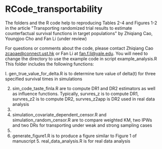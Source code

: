 # RCode_transportability
The folders and the R code help to reproducing Tables 2-4 and Figures 1-2  in the article "Transporting randomized trial results to estimate counterfactual survival functions in target populations" by Zhiqiang Cao, Youngjoo Cho and Fan Li (under review) 

For questions or comments about the code, please contact Zhiqiang Cao <zcaoae@connect.ust.hk> or Fan Li at <fan.f.li@yale.edu>. 
You will need to change the directory to use the example code in script example_analysis.R This folder includes the following functions:

I. gen_true_value_for_delta.R is to determine ture value of delta(t) for three specified survival times in simulations 

2. sim_code_taste_finla.R are to compute DR1 and DR2 estimators as well as influence functions. Typically, survres_z is to compute DR1, survres_z2 is to compute DR2, survres_z2app is DR2 used in real data analysis 
3. 
4. simulation_covariate_dependent_censor.R and simulation_random_censor.R are to compare weighted KM, two IPWs and two DRs for transporting under weak and strong sampling cases
5. 
6. generate_figure1.R is to produce a figure similar to Figure 1 of manuscript  5. real_data_analysis.R is for real data analysis
